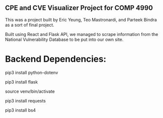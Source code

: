 ## CPE and CVE Visualizer Project for COMP 4990
This was a project built by Eric Yeung, Teo Mastronardi, and Parteek Bindra as a sort of final project.

Built using React and Flask API, we managed to scrape information from the National Vulnerability Database to be put into our own site.

# Backend Dependencies: 
pip3 install python-dotenv

pip3 install flask

source venv/bin/activate

pip3 install requests

pip3 install bs4
